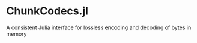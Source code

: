 # ChunkCodecs.jl
A consistent Julia interface for lossless encoding and decoding of bytes in memory
